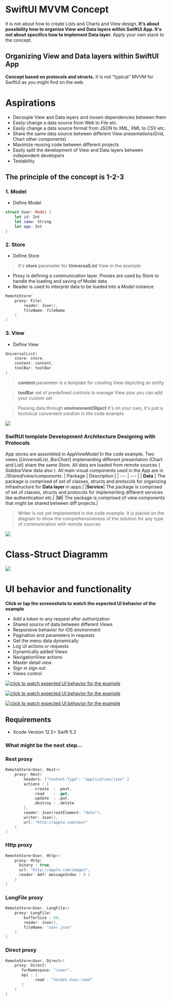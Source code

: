 # SwiftUI MVVM Concept
It is not about how to create Lists and Charts and View design. **It's about possibility how to organize View and Data layers within SwiftUI App. It's not about specifics how to implement Data layer.** Apply your own stack to the concept.

## Organizing View and Data layers within SwiftUI App
**Concept based on protocols and structs.** It is not "typical" MVVM for SwiftUI as you might find on the web. 

# Aspirations

* Decouple View and Data layers and loosen dependencies between them
* Easily change a data source  from  Web to File etc.
* Easily change a data source format  from JSON to XML, XML to CSV etc.
* Share the same data source between different View presentations(Grid, Chart other components)
* Maximize reusing code between different projects
* Easily split the development of View and Data layers between independent developers
* Testability

## The principle of the concept is 1-2-3


### 1. Model
* Define Model
```Swift 
struct User: Model {    
    let id: Int    
    let name: String
    let age: Int
}
```

### 2. Store
* Define Store
> It's **store** parameter for **UniversalList** View in the example
* Proxy is defining a communication layer. Proxies are used by Store to handle the loading and saving of Model data
* Reader is used to interpret data to be loaded into a Model instance
```Swift 
RemoteStore(
    proxy: File(
        reader: Json(),
        fileName: fileName
    )
)
```

### 3. View
* Define View
```Swift 
UniversalList(
    store: store,
    content: content,
    toolBar: toolBar
)
```
> **content** parameter is a template for creating View depicting an entity

> **toolBar** set of predefined controls to manage View plus you can add your custom set 

>  Passing data through **environmentObject** it's on your own, it's just a technical convenient solution in the code example


<img src="https://github.com/The-Igor/SwiftUI-MVVM-Concept/blob/main/Resources/swiftui_mvvm_architecture.png?raw=true">

### SwiftUI template Development Architecture Designing with Protocols
App stores are assembled in *AppViewModel* In the code example. Two views (*UniversalList, BarChart*) implementing different presentation (Chart and List) share the same *Store*. All data are loaded from remote sources ( *SidebarView* data also ). All main visual components used in the App are in */Shared/view/components*.
| Package | Description |
| --- | --- |
| **Data** | The package  is comprised of set of classes, structs and protocols for organizing infrastructure for **Data layer** in apps.| 
|**Service**|  The package is comprised of set of classes, structs and protocols for implementing different services like authentication etc.|
|**Ui**|  The package  is comprised of view components that might be shared between diff projects.|

> Writer is not yet implemented in the code example. It is placed on the diagram to show the comprehensiveness of the solution for any type of communication with remote sources

<img src="https://github.com/The-Igor/SwiftUI-MVVM-Concept/blob/main/Resources/composition.png?raw=true">

# Class-Struct Diagramm

<img src="https://github.com/The-Igor/SwiftUI-MVVM-Concept/blob/main/Resources/mvvm.png?raw=true">

# UI behavior and functionality

**Click or tap the screenshots to watch the expected UI behavior of the example**

* Add a token to any request after authorization
* Shared source of data between different Views
* Responsive behavior for iOS environment
* Pagination and parameters in requests
* Get the menu data dynamically 
* Log UI actions or requests
* Dynamically added Views
* NavigationView actions
* Master detail view 
* Sign in sign out
* Views control


[![click to watch expected UI behavior for the example](https://github.com/The-Igor/SwiftUI-MVVM-Concept/blob/main/Resources/readme_app_2.png)](https://youtu.be/jhgM21fHkPM)

[![click to watch expected UI behavior for the example](https://github.com/The-Igor/SwiftUI-MVVM-Concept/blob/main/Resources/readme_app_3.png)](https://youtu.be/jhgM21fHkPM)

[![click to watch expected UI behavior for the example](https://github.com/The-Igor/SwiftUI-MVVM-Concept/blob/main/Resources/readme_app.png)](https://youtu.be/jhgM21fHkPM)

## Requirements

* Xcode Version 12.5+ Swift 5.3


### What might be the next step...
### Rest proxy
```Swift 
RemoteStore<User, Rest>(
    proxy: Rest(
        headers: ["Content-Type": "application/json" ]
        actions : [
            .create  : .post,
            .read    : .get,
            .update  : .put,
            .destroy : .delete
        ],
        reader: Json(rootElement: "data"),
        writer: Json(),
        url: "http://apple.com/user"
    )
)
```
### Http proxy
```Swift 
RemoteStore<User, Http>(
    proxy: Http(
      binary : true,
      url: "http://apple.com/images",
      reader: Amf( messageIndex : 0 )
    )
)
```

### LongFile proxy
```Swift 
RemoteStore<User, LongFile>(
    proxy: LongFile(
        bufferSize : 64,
        reader: Json(),
        fileName: "user.json"
    )
)
```

### Direct proxy
```Swift 
RemoteStore<User, Direct>(
    proxy: Direct(       
       forNamespace: "/user",
       api : [
            .read : "Socket.User.read"
       ]
    )
)
```
